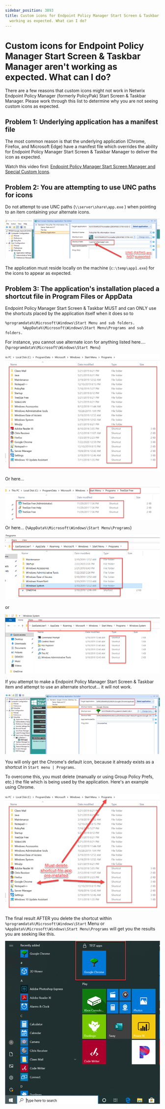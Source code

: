```yaml
---
sidebar_position: 3893
title: Custom icons for Endpoint Policy Manager Start Screen & Taskbar Manager aren't
  working as expected. What can I do?
---
```


# Custom icons for Endpoint Policy Manager Start Screen & Taskbar Manager aren't working as expected. What can I do?

There are a few reasons that custom icons might not work in Netwrix Endpoint Policy Manager (formerly PolicyPak) Start Screen & Taskbar Manager. Please work through this list to determine why you are not seeing custom icons as expected.

## Problem 1: Underlying application has a manifest file

The most common reason is that the underlying application (Chrome, Firefox, and Microsoft Edge) have a manifest file which overrides the ability for Endpoint Policy Manager Start Screen & Taskbar Manager to deliver the icon as expected.

Watch this video first: [Endpoint Policy Manager Start Screen Manager and Special Custom Icons](../../Video/StartScreenTaskBar/CustomIcons).

## Problem 2: You are attempting to use UNC paths for icons

Do not attempt to use UNC paths (`\\server\share\app.exe` ) when pointing to an item containing your alternate icons.

![](../../../../../../static/images/PolicyPak/Content/Resources/Images/Troubleshooting/StartScreenTaskBar/735_1_image-20200723210823-1.png)

The application must reside locally on the machine (`c:\temp\app1.exe`) for the icons to appear as expected.

## Problem 3: The application's installation placed a shortcut file in Program Files or AppData

Endpoint Policy Manager Start Screen & Taskbar MUST and can ONLY use the shortcuts placed by the application itself when it does so to

```
%programdata%\Microsoft\Windows\Start Menu and sub folders.  
        %AppData%\Microsoft\Windows\Start Menu\Programs and sub folders.
```
For instance, you cannot use alternate icon for anything listed here…. (`%programdata%\Microsoft\Windows\Start Menu`)

![](../../../../../../static/images/PolicyPak/Content/Resources/Images/Troubleshooting/StartScreenTaskBar/735_3_image-20200723210823-2.png)

Or here…

![](../../../../../../static/images/PolicyPak/Content/Resources/Images/Troubleshooting/StartScreenTaskBar/735_5_image-20200723210823-3.png)

Or here… (`%AppData%\Microsoft\Windows\Start Menu\Programs`)

![](../../../../../../static/images/PolicyPak/Content/Resources/Images/Troubleshooting/StartScreenTaskBar/735_7_image-20200723210823-4.png)

or

![](../../../../../../static/images/PolicyPak/Content/Resources/Images/Troubleshooting/StartScreenTaskBar/735_9_image-20200723210823-5.png)

If you attempt to make a Endpoint Policy Manager Start Screen & Taskbar item and attempt to use an alternate shortcut… it will not work.

![](../../../../../../static/images/PolicyPak/Content/Resources/Images/Troubleshooting/StartScreenTaskBar/735_11_image-20200723210823-6.png)

You will only get the Chrome's default icon, because it already exists as a shortcut in `Start menu | Programs`.

To overcome this, you must delete (manually or using Group Policy Prefs, etc.) the file which is being used by the application. Here's an example using Chrome.

![](../../../../../../static/images/PolicyPak/Content/Resources/Images/Troubleshooting/StartScreenTaskBar/735_13_image-20200723210823-7.png)

The final result AFTER you delete the shortcut within `%programdata%\Microsoft\Windows\Start` Menu or `%AppData%\Microsoft\Windows\Start Menu\Programs` will get you the results you are seeking like this.

![](../../../../../../static/images/PolicyPak/Content/Resources/Images/Troubleshooting/StartScreenTaskBar/735_15_image-20200723210823-8_950x998.png)